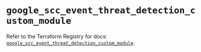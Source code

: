 # `google_scc_event_threat_detection_custom_module`

Refer to the Terraform Registry for docs: [`google_scc_event_threat_detection_custom_module`](https://registry.terraform.io/providers/hashicorp/google-beta/5.29.1/docs/resources/google_scc_event_threat_detection_custom_module).
